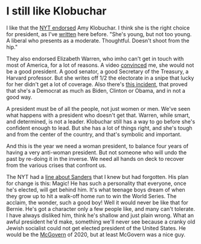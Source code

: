 # I still like Klobuchar
I like that the <a href="https://www.nytimes.com/interactive/2020/01/19/opinion/amy-klobuchar-elizabeth-warren-nytimes-endorsement.html">NYT endorsed</a> Amy Klobuchar. I think she is the right choice for president, as I've <a href="http://scripting.com/2018/11/23/205133.html">written</a> here before. "She's young, but not too young. A liberal who presents as a moderate. Thoughtful. Doesn't shoot from the hip."

They also endorsed Elizabeth Warren, who imho can't get in touch with most of America, for a lot of reasons. A video <a href="http://scripting.com/2019/11/05/212459.html">convinced</a> me, she would not be a good president. A good senator, a good Secretary of the Treasury, a Harvard professor. But she writes off 1/2 the electorate in a snipe that lucky for her didn't get a lot of coverage. Also there's <a href="http://scripting.com/liveblog/users/davewiner/2016/02/18/1034.html">this incident</a>, that proved that she's a Democrat as much as Biden, Clinton or Obama, and in not a good way. 

A president must be of all the people, not just women or men. We've seen what happens with a president who doesn't get that. Warren, while smart, and determined, is not a leader. Klobuchar still has a way to go before she's confident enough to lead. But she has a lot of things right, and she's tough and from the center of the country, and that's symbolic and important. 

And this is the year we need a woman president, to balance four years of having a very anti-woman president. But not someone who will undo the past by re-doing it in the inverse. We need all hands on deck to recover from the various crises that confront us. 

The NYT had a <a href="http://scripting.com/images/2020/01/20/nytOnSanders.png">line about Sanders</a> that I knew but had forgotten. His plan for change is this: Magic! He has such a personality that everyone, once he's elected, will get behind him. It's what teenage boys dream of when they grow up to hit a walk-off home run to win the World Series. The acclaim, the wonder, such a good boy! Well it would never be like that for Bernie. He's got a character only a few people like, and many can't tolerate. I have always disliked him, think he's shallow and just plain wrong. What an awful president he'd make, something we'll never see because a cranky old Jewish socialist could not get elected president of the United States. He would be the <a href="https://en.wikipedia.org/wiki/George_McGovern">McGovern</a> of 2020, but at least McGovern was a nice guy.


